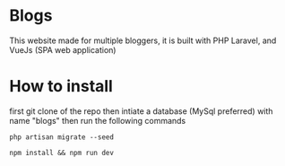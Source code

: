 # Blogs
This website made for multiple bloggers, it is built with PHP Laravel, and VueJs (SPA web application)
# How to install
first git clone of the repo then intiate a database (MySql preferred) with name "blogs" then run the following commands
```
php artisan migrate --seed
```
```
npm install && npm run dev
```
